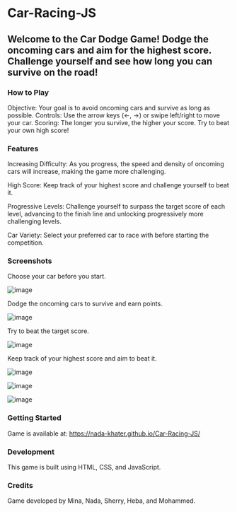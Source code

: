 # Car-Racing-JS
## Welcome to the Car Dodge Game! Dodge the oncoming cars and aim for the highest score. Challenge yourself and see how long you can survive on the road!

### How to Play

Objective: Your goal is to avoid oncoming cars and survive as long as possible.
Controls: Use the arrow keys (←, →) or swipe left/right to move your car.
Scoring: The longer you survive, the higher your score. Try to beat your own high score!

### Features

Increasing Difficulty: As you progress, the speed and density of oncoming cars will increase, making the game more challenging.

High Score: Keep track of your highest score and challenge yourself to beat it.

Progressive Levels: Challenge yourself to surpass the target score of each level, advancing to the finish line and unlocking progressively more challenging levels.

Car Variety: Select your preferred car to race with before starting the competition.

### Screenshots

Choose your car before you start.

![image](https://github.com/Nada-Khater/Car-Racing-JS/assets/85364511/4ccd104e-286c-4171-99b8-52f0dc82f06a)

Dodge the oncoming cars to survive and earn points.
    
![image](https://github.com/Nada-Khater/Car-Racing-JS/assets/85364511/b7efbc6c-9d43-462a-b7a1-3289cab351fb)


Try to beat the target score.

![image](https://github.com/Nada-Khater/Car-Racing-JS/assets/85364511/68353f6d-396c-41a8-a44e-ae6ed4bea19f)

      
Keep track of your highest score and aim to beat it.

![image](https://github.com/Nada-Khater/Car-Racing-JS/assets/85364511/cb0bfe87-9f1d-4225-982d-398ef31a14ac)

![image](https://github.com/Nada-Khater/Car-Racing-JS/assets/85364511/eff56dd7-2ad1-474b-a6a2-632252e31928)

![image](https://github.com/Nada-Khater/Car-Racing-JS/assets/85364511/7d1cdd73-a180-415d-99e9-5fc285a1bea9)

 



### Getting Started

Game is available at:
    https://nada-khater.github.io/Car-Racing-JS/
    
### Development

This game is built using HTML, CSS, and JavaScript.

### Credits

Game developed by Mina, Nada, Sherry, Heba, and Mohammed.
    
